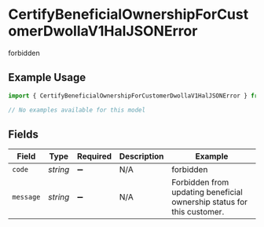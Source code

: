 # CertifyBeneficialOwnershipForCustomerDwollaV1HalJSONError

forbidden

## Example Usage

```typescript
import { CertifyBeneficialOwnershipForCustomerDwollaV1HalJSONError } from "dwolla/models/errors";

// No examples available for this model
```

## Fields

| Field                                                                  | Type                                                                   | Required                                                               | Description                                                            | Example                                                                |
| ---------------------------------------------------------------------- | ---------------------------------------------------------------------- | ---------------------------------------------------------------------- | ---------------------------------------------------------------------- | ---------------------------------------------------------------------- |
| `code`                                                                 | *string*                                                               | :heavy_minus_sign:                                                     | N/A                                                                    | forbidden                                                              |
| `message`                                                              | *string*                                                               | :heavy_minus_sign:                                                     | N/A                                                                    | Forbidden from updating beneficial ownership status for this customer. |